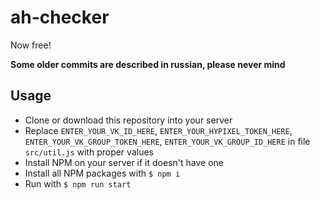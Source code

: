 # ah-checker
Now free!

**Some older commits are described in russian, please never mind**

## Usage
- Clone or download this repository into your server
- Replace `ENTER_YOUR_VK_ID_HERE`, `ENTER_YOUR_HYPIXEL_TOKEN_HERE`, `ENTER_YOUR_VK_GROUP_TOKEN_HERE`, `ENTER_YOUR_VK_GROUP_ID_HERE` in file `src/util.js` with proper values
- Install NPM on your server if it doesn't have one
- Install all NPM packages with `$ npm i`
- Run with `$ npm run start`
